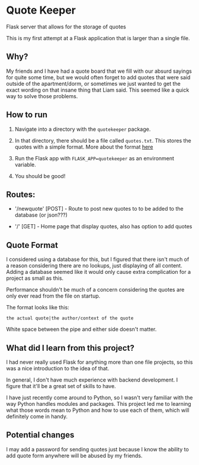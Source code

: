 # Quote Keeper

Flask server that allows for the storage of quotes

This is my first attempt at a Flask application that is larger than a single file.

## Why?

My friends and I have had a quote board that we fill with our absurd sayings
for quite some time, but we would often forget to add quotes that were said
outside of the apartment/dorm, or sometimes we just wanted to get the
exact wording on that insane thing that Liam said. This seemed like a quick
way to solve those problems.

## How to run

1. Navigate into a directory with the `quotekeeper` package.

2. In that directory, there should be a file called `quotes.txt`. This stores
the quotes with a simple format. More about the format [here](#quote-format)

3. Run the Flask app with `FLASK_APP=quotekeeper` as an environment variable.

4. You should be good!

## Routes:
* '/newquote' [POST] - Route to post new quotes to to be added to the database (or json???)

* '/' [GET] - Home page that display quotes, also has option to add quotes

## Quote Format

I considered using a database for this, but I figured that there isn't much
of a reason considering there are no lookups, just displaying of all content.
Adding a database seemed like it would only cause extra complication for
a project as small as this.

Performance shouldn't be much of a concern considering the quotes are only
ever read from the file on startup.

The format looks like this:
```
the actual quote|the author/context of the quote
```

White space between the pipe and either side doesn't matter.

## What did I learn from this project?

I had never really used Flask for anything more than one file projects, so
this was a nice introduction to the idea of that.

In general, I don't have much experience with backend development. I figure
that it'll be a great set of skills to have.

I have just recently come around to Python, so I wasn't very familiar with
the way Python handles modules and packages. This project led me to learning
what those words mean to Python and how to use each of them, which will
definitely come in handy.

## Potential changes

I may add a password for sending quotes just because I know the ability to
add quote form anywhere will be abused by my friends.